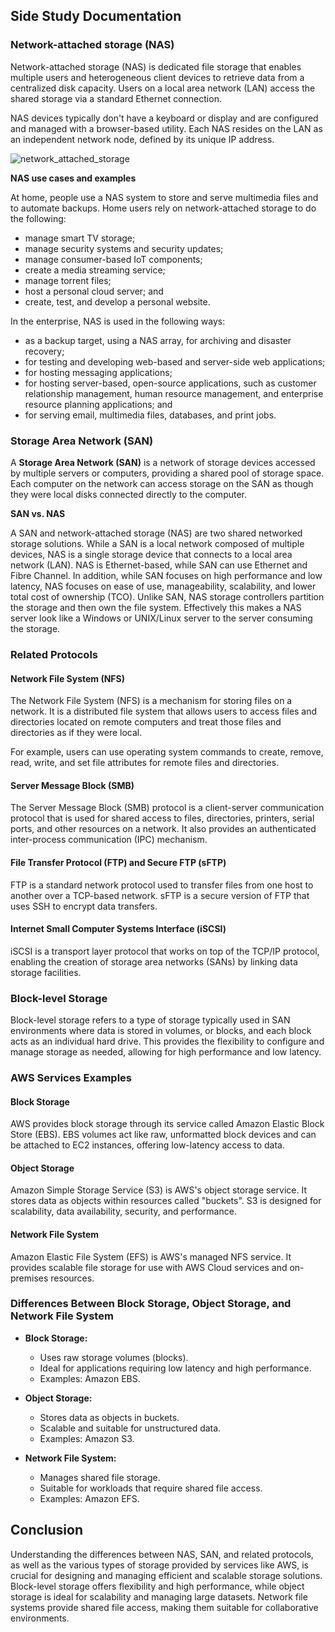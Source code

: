 ## Side Study Documentation
### Network-attached storage (NAS)
Network-attached storage (NAS) is dedicated file storage that enables multiple users and heterogeneous client devices to retrieve data from a centralized disk capacity. Users on a local area network (LAN) access the shared storage via a standard Ethernet connection.

NAS devices typically don't have a keyboard or display and are configured and managed with a browser-based utility. Each NAS resides on the LAN as an independent network node, defined by its unique IP address.

![network_attached_storage](https://github.com/user-attachments/assets/05102e43-d311-4d5b-9c73-7d5180e2443d)

__NAS use cases and examples__

At home, people use a NAS system to store and serve multimedia files and to automate backups. Home users rely on network-attached storage to do the following:
- manage smart TV storage;
- manage security systems and security updates;
- manage consumer-based IoT components;
- create a media streaming service;
- manage torrent files;
- host a personal cloud server; and
- create, test, and develop a personal website.

 In the enterprise, NAS is used in the following ways:

- as a backup target, using a NAS array, for archiving and disaster recovery;
- for testing and developing web-based and server-side web applications;
- for hosting messaging applications;
- for hosting server-based, open-source applications, such as customer relationship management, human resource management, and enterprise resource planning applications; and
- for serving email, multimedia files, databases, and print jobs.

### Storage Area Network (SAN)

A __Storage Area Network (SAN)__ is a network of storage devices accessed by multiple servers or computers, providing a shared pool of storage space. Each computer on the network can access storage on the SAN as though they were local disks connected directly to the computer.

__SAN vs. NAS__

A SAN and network-attached storage (NAS) are two shared networked storage solutions. While a SAN is a local network composed of multiple devices, NAS is a single storage device that connects to a local area network (LAN). NAS is Ethernet-based, while SAN can use Ethernet and Fibre Channel. In addition, while SAN focuses on high performance and low latency, NAS focuses on ease of use, manageability, scalability, and lower total cost of ownership (TCO). Unlike SAN, NAS storage controllers partition the storage and then own the file system. Effectively this makes a NAS server look like a Windows or UNIX/Linux server to the server consuming the storage.




### Related Protocols
#### Network File System (NFS)
The Network File System (NFS) is a mechanism for storing files on a network. It is a distributed file system that allows users to access files and directories located on remote computers and treat those files and directories as if they were local.

For example, users can use operating system commands to create, remove, read, write, and set file attributes for remote files and directories.

#### Server Message Block (SMB)
The Server Message Block (SMB) protocol is a client-server communication protocol that is used for shared access to files, directories, printers, serial ports, and other resources on a network. It also provides an authenticated inter-process communication (IPC) mechanism.

#### File Transfer Protocol (FTP) and Secure FTP (sFTP)
FTP is a standard network protocol used to transfer files from one host to another over a TCP-based network. sFTP is a secure version of FTP that uses SSH to encrypt data transfers.

#### Internet Small Computer Systems Interface (iSCSI)
iSCSI is a transport layer protocol that works on top of the TCP/IP protocol, enabling the creation of storage area networks (SANs) by linking data storage facilities.

### Block-level Storage
Block-level storage refers to a type of storage typically used in SAN environments where data is stored in volumes, or blocks, and each block acts as an individual hard drive. This provides the flexibility to configure and manage storage as needed, allowing for high performance and low latency.

### AWS Services Examples
#### Block Storage
AWS provides block storage through its service called Amazon Elastic Block Store (EBS). EBS volumes act like raw, unformatted block devices and can be attached to EC2 instances, offering low-latency access to data.

#### Object Storage
Amazon Simple Storage Service (S3) is AWS's object storage service. It stores data as objects within resources called "buckets". S3 is designed for scalability, data availability, security, and performance.

#### Network File System
Amazon Elastic File System (EFS) is AWS's managed NFS service. It provides scalable file storage for use with AWS Cloud services and on-premises resources.

### Differences Between Block Storage, Object Storage, and Network File System
- __Block Storage:__

   - Uses raw storage volumes (blocks).
   - Ideal for applications requiring low latency and high performance.
   - Examples: Amazon EBS.

- __Object Storage:__

   - Stores data as objects in buckets.
   - Scalable and suitable for unstructured data.
   - Examples: Amazon S3.
    
- __Network File System:__

   - Manages shared file storage.
   - Suitable for workloads that require shared file access.
   - Examples: Amazon EFS.

## Conclusion
Understanding the differences between NAS, SAN, and related protocols, as well as the various types of storage provided by services like AWS, is crucial for designing and managing efficient and scalable storage solutions. Block-level storage offers flexibility and high performance, while object storage is ideal for scalability and managing large datasets. Network file systems provide shared file access, making them suitable for collaborative environments.
